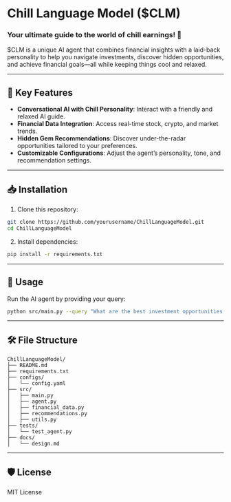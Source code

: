 
# Chill Language Model ($CLM)

### Your ultimate guide to the world of chill earnings! 🚀

$CLM is a unique AI agent that combines financial insights with a laid-back personality to help you navigate investments, discover hidden opportunities, and achieve financial goals—all while keeping things cool and relaxed.

---

## 🌟 Key Features

- **Conversational AI with Chill Personality**: Interact with a friendly and relaxed AI guide.
- **Financial Data Integration**: Access real-time stock, crypto, and market trends.
- **Hidden Gem Recommendations**: Discover under-the-radar opportunities tailored to your preferences.
- **Customizable Configurations**: Adjust the agent’s personality, tone, and recommendation settings.

---

## 📥 Installation

1. Clone this repository:

```bash
git clone https://github.com/yourusername/ChillLanguageModel.git
cd ChillLanguageModel
```

2. Install dependencies:

```bash
pip install -r requirements.txt
```

---

## 🚀 Usage

Run the AI agent by providing your query:

```bash
python src/main.py --query "What are the best investment opportunities for 2025?"
```

---

## 🛠️ File Structure

```
ChillLanguageModel/
├── README.md
├── requirements.txt
├── configs/
│   └── config.yaml
├── src/
│   ├── main.py
│   ├── agent.py
│   ├── financial_data.py
│   ├── recommendations.py
│   ├── utils.py
├── tests/
│   └── test_agent.py
├── docs/
│   └── design.md
```

---

## 🛡️ License

MIT License

